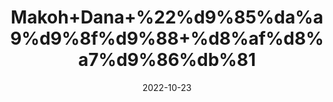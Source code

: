 ---
title: 'Makoh+Dana+%22%d9%85%da%a9%d9%8f%d9%88+%d8%af%d8%a7%d9%86%db%81'
date: '2022-10-23' 
metatag: '' 
inventory: '0' 
draft: false 
# meta description 
shortDescripton: 'Solenum+Nigrum+Seeds%22+It+is+Anti-tumorigenic%2c+Antioxidant%2c+Anti-+in%ef%ac%82ammatory%2c+Analgesic%2c+Anti-asthmatic%2c+Anti-bacterial%2c+Hepatoprotective%2c+Diuretic%2c+Anti-dysenteric%2c+Appetizer%2c+Astringent%2c+Blood+Purifie'
description: 'Seed+%d8%aa%d8%ae%d9%85++%d8%a8%db%8c%d8%ac'
longdescription: ''
featured: True
# product Price
price: '50.0'
# Product Short Description
shortDescription: 'Solenum+Nigrum+Seeds%22+It+is+Anti-tumorigenic%2c+Antioxidant%2c+Anti-+in%ef%ac%82ammatory%2c+Analgesic%2c+Anti-asthmatic%2c+Anti-bacterial%2c+Hepatoprotective%2c+Diuretic%2c+Anti-dysenteric%2c+Appetizer%2c+Astringent%2c+Blood+Purifie'
productID: 'C90E8901-9B2A-ED11-9968-005056B3A416'
type: 'products'
category: 'Seed+%d8%aa%d8%ae%d9%85++%d8%a8%db%8c%d8%ac' 
thumnailproduct: 'https://eraconnect.blob.core.windows.net/product-images/aminsaddiquidawakhana/C90E8901-9B2A-ED11-9968-005056B3A416.webp' 
images:
  - image: 'https://eraconnect.blob.core.windows.net/product-images/aminsaddiquidawakhana/C90E8901-9B2A-ED11-9968-005056B3A416.webp'  
Variants:
---